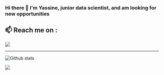 ### Hi there 👋 I'm Yassine, junior data scientist, and am looking for new opportunities  

## 📫 Reach me on :  

<img src="https://github-readme-linkedin.vercel.app/[METHOD]?username=[altimis]" />

---

![Github stats](https://github-readme-stats.vercel.app/api?username=Altimis)

![](https://komarev.com/ghpvc/?username=Altimis)
